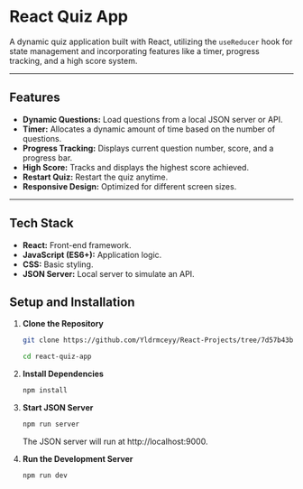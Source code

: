 # React Quiz App

A dynamic quiz application built with React, utilizing the `useReducer` hook for state management and incorporating features like a timer, progress tracking, and a high score system.

---

## Features

- **Dynamic Questions:** Load questions from a local JSON server or API.
- **Timer:** Allocates a dynamic amount of time based on the number of questions.
- **Progress Tracking:** Displays current question number, score, and a progress bar.
- **High Score:** Tracks and displays the highest score achieved.
- **Restart Quiz:** Restart the quiz anytime.
- **Responsive Design:** Optimized for different screen sizes.

---

## Tech Stack

- **React:** Front-end framework.
- **JavaScript (ES6+):** Application logic.
- **CSS:** Basic styling.
- **JSON Server:** Local server to simulate an API.

## Setup and Installation

1. **Clone the Repository**

   ```bash
   git clone https://github.com/Yldrmceyy/React-Projects/tree/7d57b43bc32dbf3677efb1bea0a0bcee4b86c417/ReactQuiz

   cd react-quiz-app
   ```

2. **Install Dependencies**

    ```bash
    npm install
    ```

3. **Start JSON Server**

    ```bash
    npm run server
    ```

    The JSON server will run at http://localhost:9000.

4. **Run the Development Server**

    ```bash
    npm run dev
    ```
